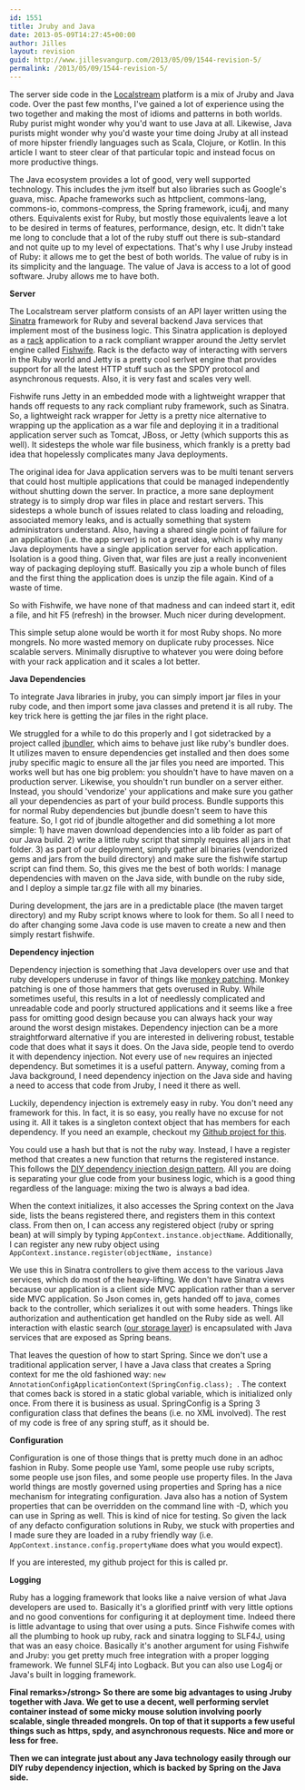 ```yaml
---
id: 1551
title: Jruby and Java
date: 2013-05-09T14:27:45+00:00
author: Jilles
layout: revision
guid: http://www.jillesvangurp.com/2013/05/09/1544-revision-5/
permalink: /2013/05/09/1544-revision-5/
---
```

The server side code in the <a href="http://localstre.am">Localstream</a> platform is a mix of Jruby and Java code. Over the past few months, I've gained a lot of experience using the two together and making the most of idioms and patterns in both worlds. Ruby purist might wonder why you'd want to use Java at all. Likewise, Java purists might wonder why you'd waste your time doing Jruby at all instead of more hipster friendly languages such as Scala, Clojure, or Kotlin. In this article I want to steer clear of that particular topic and instead focus on more productive things.

The Java ecosystem provides a lot of good, very well supported technology. This includes the jvm itself but also libraries such as Google's guava, misc. Apache frameworks such as httpclient, commons-lang, commons-io, commons-compress, the Spring framework, icu4j, and many others. Equivalents exist for Ruby, but mostly those equivalents leave a lot to be desired in terms of features, performance, design, etc. It didn't take me long to conclude that a lot of the ruby stuff out there is sub-standard and not quite up to my level of expectations. That's why I use Jruby instead of Ruby: it allows me to get the best of both worlds. The value of ruby is in its simplicity and the language. The value of Java is access to a lot of good software. Jruby allows me to have both.

<strong>Server</strong>

The Localstream server platform consists of an API layer written using the <a href="http://www.sinatrarb.com/">Sinatra</a> framework for Ruby and several backend Java services that implement most of the business logic. This Sinatra application is deployed as a <a href="https://github.com/rack/rack">rack</a> application to a rack compliant wrapper around the Jetty servlet engine called <a href="https://github.com/dekellum/fishwife">Fishwife</a>. Rack is the defacto way of interacting with servers in the Ruby world and Jetty is a pretty cool serlvet engine that provides support for all the latest HTTP stuff such as the SPDY protocol and asynchronous requests. Also, it is very fast and scales very well. 

Fishwife runs Jetty in an embedded mode with a lightweight wrapper that hands off requests to any rack compliant ruby framework, such as Sinatra. So, a lightweight rack wrapper for Jetty is a pretty nice alternative to wrapping up the application as a war file and deploying it in a traditional application server such as Tomcat, JBoss, or Jetty (which supports this as well). It sidesteps the whole war file business, which frankly is a pretty bad idea that hopelessly complicates many Java deployments. 

The original idea for Java application servers was to be multi tenant servers that could host multiple applications that could be managed independently without shutting down the server. In practice, a more sane deployment strategy is to simply drop war files in place and restart servers. This sidesteps a whole bunch of issues related to class loading and reloading, associated memory leaks, and is actually something that system administrators understand. Also, having a shared single point of failure for an application (i.e. the app server) is not a great idea, which is why many Java deployments have a single application server for each application. Isolation is a good thing. Given that, war files are just a really inconvenient way of packaging deploying stuff. Basically you zip a whole bunch of files and the first thing the application does is unzip the file again. Kind of a waste of time.

So with Fishwife, we have none of that madness and can indeed start it, edit a file, and hit F5 (refresh) in the browser. Much nicer during development.

This simple setup alone would be worth it for most Ruby shops. No more mongrels. No more wasted memory on duplicate ruby processes. Nice scalable servers. Minimally disruptive to whatever you were doing before with your rack application and it scales a lot better.

<strong>Java Dependencies</strong>

To integrate Java libraries in jruby, you can simply import jar files in your ruby code, and then import some java classes and pretend it is all ruby. The key trick here is getting the jar files in the right place.

We struggled for a while to do this properly and I got sidetracked by a project called <a href="https://github.com/mkristian/jbundler">jbundler</a>, which aims to behave just like ruby's bundler does. It utilizes maven to ensure dependencies get installed and then does some jruby specific magic to ensure all the jar files you need are imported. This works well but has one big problem: you shouldn't have to have maven on a production server. Likewise, you shouldn't run bundler on a server either. Instead, you should 'vendorize' your applications and make sure you gather all your dependencies as part of your build process. Bundle supports this for normal Ruby dependencies but jbundle doesn't seem to have this feature. So, I got rid of jbundle altogether and did something a lot more simple: 1) have maven download dependencies into a lib folder as part of our Java build. 2) write a little ruby script that simply requires all jars in that folder. 3) as part of our deployment, simply gather all binaries (vendorized gems and jars from the build directory) and make sure the fishwife startup script can find them. So, this gives me the best of both worlds: I manage dependencies with maven on the Java side, with bundle on the ruby side, and I deploy a simple tar.gz file with all my binaries. 

During development, the jars are in a predictable place (the maven target directory) and my Ruby script knows where to look for them. So all I need to do after changing some Java code is use maven to create a new and then simply restart fishwife.

<strong>Dependency injection</strong>

Dependency injection is something that Java developers over use and that ruby developers underuse in favor of things like <a href="http://stackoverflow.com/questions/394144/what-does-monkey-patching-exactly-mean-in-ruby">monkey patching</a>. Monkey patching is one of those hammers that gets overused in Ruby. While sometimes useful, this results in a lot of needlessly complicated and unreadable code and poorly structured applications and it seems like a free pass for omitting good design because you can always hack your way around the worst design mistakes. Dependency injection can be a more straightforward alternative if you are interested in delivering robust, testable code that does what it says it does. On the Java side, people tend to overdo it with dependency injection. Not every use of <code>new</code> requires an injected dependency. But sometimes it is a useful pattern. Anyway, coming from a Java background, I need dependency injection on the Java side and having a need to access that code from Jruby, I need it there as well. 

Luckily, dependency injection is extremely easy in ruby. You don't need any framework for this. In fact, it is so easy, you really have no excuse for not using it. All it takes is a singleton context object that has members for each dependency. If you need an example, checkout my <a href="https://github.com/jillesvangurp/diy-dependency-injection-rb">Github project for this</a>.

You could use a hash but that is not the ruby way. Instead, I have a register method that creates a new function that returns the registered instance. This follows the <a href="http://misko.hevery.com/2010/05/26/do-it-yourself-dependency-injection/">DIY dependency injection design pattern</a>. All you are doing is separating your glue code from your business logic, which is a good thing regardless of the language: mixing the two is always a bad idea. 

When the context initializes, it also accesses the Spring context on the Java side, lists the beans registered there, and registers them in this context class. From then on, I can access any registered object (ruby or spring bean) at will simply by typing <code>AppContext.instance.objectName</code>. Additionally, I can register any new ruby object using <code>AppContext.instance.register(objectName, instance)</code>

We use this in Sinatra controllers to give them access to the various Java services, which do most of the heavy-lifting. We don't have Sinatra views because our application is a client side MVC application rather than a server side MVC application. So Json comes in, gets handed off to java, comes back to the controller, which serializes it out with some headers. Things like authorization and authentication get handled on the Ruby side as well. All interaction with elastic search (<a href="http://www.jillesvangurp.com/2013/01/15/using-elastic-search-as-a-key-value-store/">our storage layer</a>) is encapsulated with Java services that are exposed as Spring beans.

That leaves the question of how to start Spring. Since we don't use a traditional application server, I have a Java class that creates a Spring context for me the old fashioned way: <code>new AnnotationConfigApplicationContext(SpringConfig.class); </code>. The context that comes back is stored in a static global variable, which is initialized only once. From there it is business as usual. SpringConfig is a Spring 3 configuration class that defines the beans (i.e. no XML involved). The rest of my code is free of any spring stuff, as it should be. 

<strong>Configuration</strong>

Configuration is one of those things that is pretty much done in an adhoc fashion in Ruby. Some people use Yaml, some people use ruby scripts, some people use json files, and some people use property files. In the Java world things are mostly governed using properties and Spring has a nice mechanism for integrating configuration. Java also has a notion of System properties that can be overridden on the command line with -D, which you can use in Spring as well. This is kind of nice for testing. So given the lack of any defacto configuration solutions in Ruby, we stuck with properties and I made sure they are loaded in a ruby friendly way (i.e. <code>AppContext.instance.config.propertyName</code> does what you would expect).

If you are interested, my github project for this is called pr.

<strong>Logging</strong>

Ruby has a logging framework that looks like a naive version of what Java developers are used to. Basically it's a glorified printf with very little options and no good conventions for configuring it at deployment time. Indeed there is little advantage to using that over using a puts. Since Fishwife comes with all the plumbing to hook up ruby, rack and sinatra logging to SLF4J, using that was an easy choice. Basically it's another argument for using Fishwife and Jruby: you get pretty much free integration with a proper logging framework. We funnel SLF4j into Logback. But you can also use Log4j or Java's built in logging framework. 

<strong>Final remarks>/strong>
So there are some big advantages to using Jruby together with Java. We get to use a decent, well performing servlet container instead of some micky mouse solution involving poorly scalable, single threaded mongrels. On top of that it supports a few useful things such as https, spdy, and asynchronous requests. Nice and more or less for free.

Then we can integrate just about any Java technology easily through our DIY ruby dependency injection, which is backed by Spring on the Java side. 

